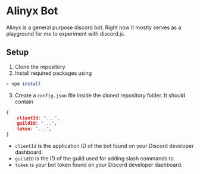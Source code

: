 # Alinyx Bot

Alinyx is a general purpose discord bot. Right now it mostly serves as a playground for me to experiment with discord.js.

## Setup

1. Clone the repository
2. Install required packages using
```bash
> npm install
```
3. Create a `config.json` file inside the cloned repository folder. It should contain
```json
{
	clientId: "...",
	guildId: "...",
	token: "...",
}
```

  - `clientId` is the application ID of the bot found on your Discord developer dashboard.
  - `guildID` is the ID of the guild used for adding slash commands to.
  - `token` is your bot token found on your Discord developer dashboard.